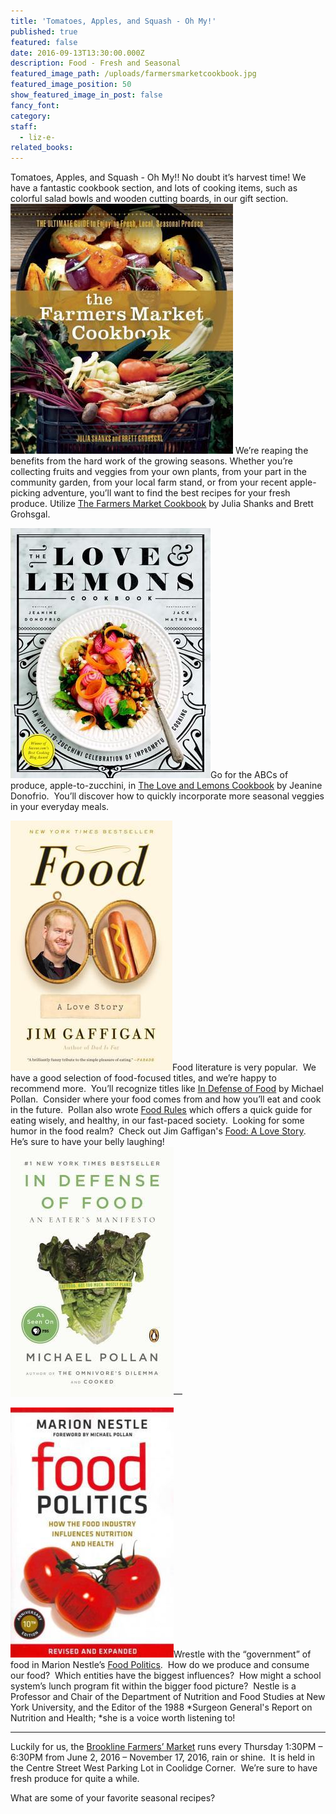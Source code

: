 ```yaml
---
title: 'Tomatoes, Apples, and Squash - Oh My!'
published: true
featured: false
date: 2016-09-13T13:30:00.000Z
description: Food - Fresh and Seasonal
featured_image_path: /uploads/farmersmarketcookbook.jpg
featured_image_position: 50
show_featured_image_in_post: false
fancy_font:
category:
staff:
  - liz-e-
related_books:
---
```



Tomatoes, Apples, and Squash - Oh My!! No doubt it’s harvest time! We have a fantastic cookbook section, and lots of cooking items, such as colorful salad bowls and wooden cutting boards, in our gift section. [![](/uploads/versions/farmers-market-cookbook---x----356-400x---.jpg)](http://www.brooklinebooksmith-shop.com/book/9780865718227) We’re reaping the benefits from the hard work of the growing seasons. Whether you’re collecting fruits and veggies from your own plants, from your part in the community garden, from your local farm stand, or from your recent apple-picking adventure, you’ll want to find the best recipes for your fresh produce. Utilize [<u>The Farmers Market Cookbook</u>](http://www.brooklinebooksmith-shop.com/book/9780865718227) by Julia Shanks and Brett Grohsgal.

[![](/uploads/versions/love-and-lemons---x----320-400x---.jpg)](http://www.brooklinebooksmith-shop.com/book/9781583335864)Go for the ABCs of produce, apple-to-zucchini, in [<u>The Love and Lemons Cookbook</u>](http://www.brooklinebooksmith-shop.com/book/9781583335864) by Jeanine Donofrio.&nbsp; You’ll discover how to quickly incorporate more seasonal veggies in your everyday meals.&nbsp;

[![](/uploads/versions/food-love-story---x----259-400x---.jpg)](http://www.brooklinebooksmith-shop.com/book/9780804140430)Food literature is very popular.&nbsp; We have a good selection of food-focused titles, and we’re happy to recommend more.&nbsp; You’ll recognize titles like [<u>In Defense of Food</u>](http://www.brooklinebooksmith-shop.com/book/9780143114963) by Michael Pollan.&nbsp; Consider where your food comes from and how you’ll eat and cook in the future.&nbsp; Pollan also wrote [<u>Food Rules</u>](http://www.brooklinebooksmith-shop.com/book/9780143116387) which offers a quick guide for eating wisely, and healthy, in our fast-paced society.&nbsp; Looking for some humor in the food realm?&nbsp; Check out Jim Gaffigan's [<u>Food: A Love Story</u>](http://www.brooklinebooksmith-shop.com/book/9780804140430).&nbsp; He’s sure to have your belly laughing! [![](/uploads/versions/in-defense-of-food---x----261-400x---.jpg)](http://www.brooklinebooksmith-shop.com/book/9780143114963)—

[![](/uploads/versions/food-politcs---x----261-400x---.jpg)](http://www.brooklinebooksmith-shop.com/book/9780520275966)Wrestle with the “government” of food in Marion Nestle’s [<u>Food Politics</u>](http://www.brooklinebooksmith-shop.com/book/9780520275966).&nbsp; How do we produce and consume our food?&nbsp; Which entities have the biggest influences?&nbsp; How might a school system’s lunch program fit within the bigger food picture?&nbsp; Nestle is a Professor and Chair of the Department of Nutrition and Food Studies at New York University, and the Editor of the 1988 *Surgeon General's Report on Nutrition and Health;&nbsp;*she is a voice worth listening to!

---

Luckily for us, the [Brookline Farmers’ Market](https://brooklinefarmersmarket.com/about/) runs every Thursday 1:30PM – 6:30PM from June 2, 2016 – November 17, 2016, rain or shine. &nbsp;It is held in the Centre Street West Parking Lot in Coolidge Corner.&nbsp; We’re sure to have fresh produce for quite a while.&nbsp;

What are some of your favorite seasonal recipes?